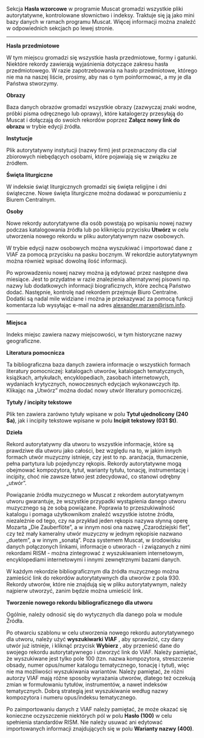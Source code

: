 Sekcja **Hasła wzorcowe** w programie Muscat gromadzi wszystkie pliki autorytatywne, kontrolowane słownictwo i indeksy. Traktuje się ją jako mini bazy danych w ramach programu Muscat. Więcej informacji można znaleźć w odpowiednich sekcjach po lewej stronie.  
  
** **  
**Hasła przedmiotowe**  
  
W tym miejscu gromadzi się wszystkie hasła przedmiotowe, formy i gatunki. Niektóre rekordy zawierają wyjaśnienia dotyczące zakresu hasła przedmiotowego. W razie zapotrzebowania na hasło przedmiotowe, którego nie ma na naszej liście, prosimy, aby nas o tym poinformować, a my je dla Państwa stworzymy.  
  
   
**Obrazy**  
  
Baza danych obrazów gromadzi wszystkie obrazy (zazwyczaj znaki wodne, próbki pisma odręcznego lub oprawy), które katalogerzy przesyłają do Muscat i dołączają do swoich rekordów poprzez **Załącz nowy link do obrazu** w trybie edycji źródła.  
  
   
**Instytucje**  
  
Plik autorytatywny instytucji (nazwy firm) jest przeznaczony dla ciał zbiorowych niebędących osobami, które pojawiają się w związku ze źródłem.  
  
   
**Święta liturgiczne**   
  
W indeksie świąt liturgicznych gromadzi się święta religijne i dni świąteczne. Nowe święta liturgiczne można dodawać w porozumieniu z Biurem Centralnym.  
  
   
**Osoby**  
  
Nowe rekordy autorytatywne dla osób powstają po wpisaniu nowej nazwy podczas katalogowania źródła lub po kliknięciu przycisku **Utwórz** w celu utworzenia nowego rekordu w pliku autorytatywnym nazw osobowych.  
  
W trybie edycji nazw osobowych można wyszukiwać i importować dane z VIAF za pomocą przycisku na pasku bocznym. W rekordzie autorytatywnym można również wpisać dowolną ilość informacji.   
  
Po wprowadzeniu nowej nazwy można ją edytować przez następne dwa miesiące. Jest to przydatne w razie znalezienia alternatywnej pisowni np. nazwy lub dodatkowych informacji biograficznych, które zechcą Państwo dodać. Następnie, kontrolę nad rekordem przejmuje Biuro Centralne. Dodatki są nadal mile widziane i można je przekazywać za pomocą funkcji komentarza lub wysyłając e-mail na adres alexander.marxen@rism.info.  
** **  
**Miejsca**  
  
Indeks miejsc zawiera nazwy miejscowości, w tym historyczne nazwy geograficzne.  
  
   
**Literatura pomocnicza**  
  
Ta bibliograficzna baza danych zawiera informacje o wszystkich formach literatury pomocniczej: katalogach utworów, katalogach tematycznych, książkach, artykułach, encyklopediach, zasobach internetowych, wydaniach krytycznych, nowoczesnych edycjach wykonawczych itp. Klikając na „Utwórz” można dodać nowy utwór literatury pomocniczej.  
  
**Tytuły / incipity tekstowe**  
  
Plik ten zawiera zarówno tytuły wpisane w polu **Tytuł ujednolicony (240 $a)**, jak i incipity tekstowe wpisane w polu **Incipit tekstowy (031 $t)**.  
  
  
**Dzieła**  
  
Rekord autorytatywny dla utworu to wszystkie informacje, które są prawdziwe dla utworu jako całości, bez względu na to, w jakim innych formach utwór muzyczny istnieje, czy jest to np. aranżacja, tłumaczenie, pełna partytura lub pojedynczy rękopis. Rekordy autorytatywne mogą obejmować kompozytora, tytuł, warianty tytułu, tonację, instrumentację i incipity, choć nie zawsze łatwo jest zdecydować, co stanowi odrębny „utwór”.  
  
Powiązanie źródła muzycznego w Muscat z rekordem autorytatywnym utworu gwarantuje, że wszystkie przypadki wystąpienia danego utworu muzycznego są ze sobą powiązane. Poprawia to przeszukiwalność katalogu i pomaga użytkownikom znaleźć wszystkie istotne źródła, niezależnie od tego, czy na przykład jeden rękopis nazywa słynną operę Mozarta „Die Zauberflöte”, a w innym nosi ona nazwę  „Czarodziejski flet”, czy też mały kameralny utwór muzyczny w jednym rękopisie nazwano „duetem”, a w innym „sonatą”. Poza systemem Muscat, w środowisku danych połączonych linkami, informacje o utworach - i związanych z nimi rekordami RISM - można zintegrować z wyszukiwaniem internetowym, encyklopediami internetowymi i innymi zewnętrznymi bazami danych.  
  
W każdym rekordzie bibliograficznym dla źródła muzycznego można zamieścić link do rekordów autorytatywnych dla utworów z pola 930. Rekordy utworów, które nie znajdują się w pliku autorytatywnym, należy najpierw utworzyć, zanim będzie można umieścić link.  
  
**Tworzenie nowego rekordu bibliograficznego dla utworu**  
  
Ogólnie, należy odnosić się do wytycznych dla danego pola w module Źródła.  
  
Po otwarciu szablonu w celu utworzenia nowego rekordu autorytatywnego dla utworu, należy użyć **wyszukiwarki VIAF** , aby sprawdzić, czy dany utwór już istnieje, i kliknąć przycisk **Wybierz** , aby przenieść dane do swojego rekordu autorytatywnego i utworzyć link do VIAF. Należy pamiętać, że wyszukiwane jest tylko pole 100 (tzn. nazwa kompozytora, streszczenie obsady, numer opus/numer katalogu tematycznego, tonację i tytuł), więc nie ma możliwości wyszukiwania wariantów. Należy pamiętać, że różni autorzy VIAF mają różne sposoby wyrażania utworów, dlatego też oczekują zmian w formułowaniu tytułów, instrumentów, a nawet indeksów tematycznych. Dobrą strategią jest wyszukiwanie według nazwy kompozytora i numeru opus/indeksu tematycznego.  
  
Po zaimportowaniu danych z VIAF należy pamiętać, że może okazać się konieczne oczyszczenie niektórych pól w polu **Hasło (100)** w celu spełnienia standardów RISM. Nie należy usuwać ani edytować importowanych informacji znajdujących się w polu **Warianty nazwy (400)**.